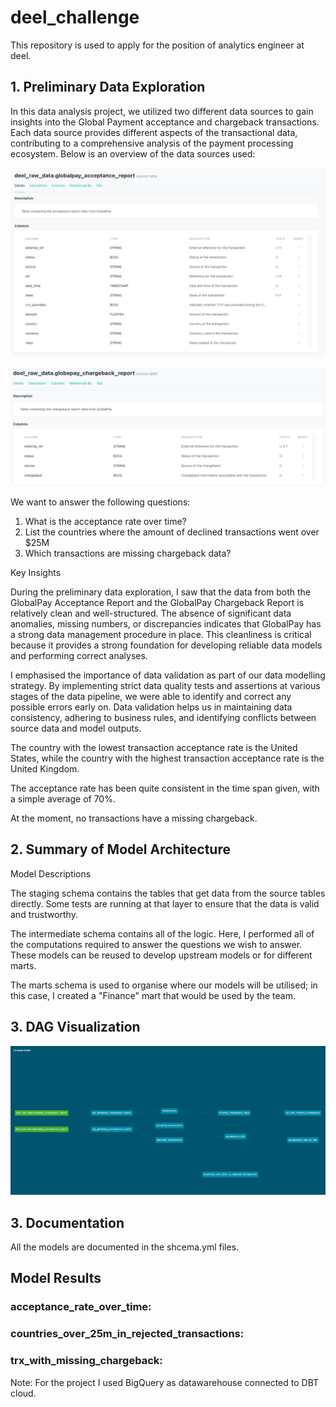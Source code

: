 # deel_challenge
This repository is used to apply for the position of analytics engineer at deel.

## 1. Preliminary Data Exploration


In this data analysis project, we utilized two different data sources to gain insights into the Global Payment acceptance and chargeback transactions. Each data source provides different aspects of the transactional data, contributing to a comprehensive analysis of the payment processing ecosystem. Below is an overview of the data sources used: 

![acceptance_report](acceptance_report.png)

![chargeback_report](chargeback_report.png)


We want to answer the following questions: 

1. What is the acceptance rate over time?
2. List the countries where the amount of declined transactions went over $25M
3. Which transactions are missing chargeback data?

Key Insights

During the preliminary data exploration, I saw that the data from both the GlobalPay Acceptance Report and the GlobalPay Chargeback Report is relatively clean and well-structured. The absence of significant data anomalies, missing numbers, or discrepancies indicates that GlobalPay has a strong data management procedure in place. This cleanliness is critical because it provides a strong foundation for developing reliable data models and performing correct analyses.

I emphasised the importance of data validation as part of our data modelling strategy. By implementing strict data quality tests and assertions at various stages of the data pipeline, we were able to identify and correct any possible errors early on. Data validation helps us in maintaining data consistency, adhering to business rules, and identifying conflicts between source data and model outputs.

The country with the lowest transaction acceptance rate is the United States, while the country with the highest transaction acceptance rate is the United Kingdom.

The acceptance rate has been quite consistent in the time span given, with a simple average of 70%.

At the moment, no transactions have a missing chargeback.

## 2. Summary of Model Architecture

Model Descriptions

The staging schema contains the tables that get data from the source tables directly. Some tests are running at that layer to ensure that the data is valid and trustworthy.

The intermediate schema contains all of the logic. Here, I performed all of the computations required to answer the questions we wish to answer. These models can be reused to develop upstream models or for different marts.

The marts schema is used to organise where our models will be utilised; in this case, I created a "Finance" mart that would be used by the team. 


## 3. DAG Visualization

![DAG](DAG.png)


## 3. Documentation
All the models are documented in the shcema.yml files. 

## Model Results 

### acceptance_rate_over_time:



### countries_over_25m_in_rejected_transactions:




### trx_with_missing_chargeback:








Note: For the project I used BigQuery as datawarehouse connected to DBT cloud.

